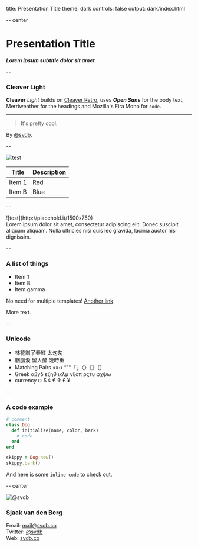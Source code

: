title: Presentation Title
theme: dark
controls: false
output: dark/index.html

-- center

# Presentation Title
___Lorem ipsum subtitle dolor sit amet___

--

### Cleaver Light

**Cleaver** *Light* builds on [Cleaver Retro](http://github.com/jdan/cleaver-retro), uses ***Open Sans*** for the body text, Merriweather for the headings and Mozilla's Fira Mono for `code`.

***

> It's pretty cool.

By [@svdb](https://twitter.com/svdb).

--

![test](http://placehold.it/1500x250)

| Title       | Description |
|-------------|-------------|
| Item 1      | Red         |
| Item B      | Blue        |

--

<div class="left">
![test](http://placehold.it/1500x750)
</div>
<div class="right">
Lorem ipsum dolor sit amet, consectetur adipiscing elit. Donec suscipit aliquam aliquam. Nulla ultricies nisi quis leo gravida, lacinia auctor nisl dignissim.
</div>

--

### A list of things

* Item 1
* Item B
* Item gamma

No need for multiple templates! [Another link](http://google.com).

More text.

--

### Unicode

* 林花謝了春紅 太匆匆
* 胭脂淚 留人醉 幾時重
* Matching Pairs «»‹› “”‘’「」〈〉《》〔〕
* Greek αβγδ εζηθ ικλμ νξοπ ρςτυ φχψω
* currency ¤ $ ¢ € ₠ £ ¥

--

### A code example

```ruby
# comment
class Dog
  def initialize(name, color, bark)
    # code
  end
end

skippy = Dog.new()
skippy.bark()
```

And here is some `inline code` to check out.

-- center

<img class="badge" src="https://pbs.twimg.com/profile_images/527211840250474496/UmC1pY-x.png" alt="@svdb">

### Sjaak van den Berg
Email: [mail@svdb.co](mailto:mail@svdb.co)<br />
Twitter: [@svdb](#)<br />
Web: [svdb.co](http://svdb.co)
